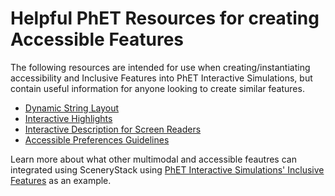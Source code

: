 # Helpful PhET Resources for creating Accessible Features

The following resources are intended for use when creating/instantiating accessibility and Inclusive Features into PhET Interactive Simulations, but contain useful information for anyone looking to create similar features. 

- [Dynamic String Layout](../info-sync/dynamic-string-layout-quickstart.md)
- [Interactive Highlights](../info-sync/interactive-highlights-quickstart-guide.md)
- [Interactive Description for Screen Readers](../info-sync/interactive-description-technical-guide.md)
- [Accessible Preferences Guidelines](../info-sync/accessible-preferences-quickstart-guide.md)

Learn more about what other multimodal and accessible feautres can integrated using SceneryStack using [PhET Interactive Simulations' Inclusive Features](https://phet.colorado.edu/en/inclusive-design/features) as an example.